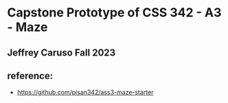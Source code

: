 # Capstone Prototype of CSS 342 - A3 - Maze

## Jeffrey Caruso Fall 2023

## reference:
 - https://github.com/pisan342/ass3-maze-starter

